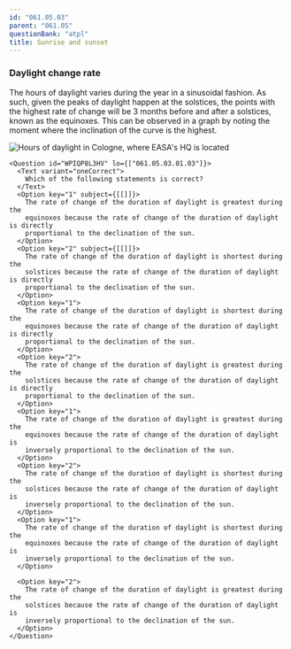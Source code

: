```yaml
---
id: "061.05.03"
parent: "061.05"
questionBank: "atpl"
title: Sunrise and sunset
---
```


### Daylight change rate

The hours of daylight varies during the year in a sinusoidal fashion. As such,
given the peaks of daylight happen at the solstices, the points with the highest
rate of change will be 3 months before and after a solstices, known as the
equinoxes. This can be observed in a graph by noting the moment where the
inclination of the curve is the highest.

![Hours of daylight in Cologne, where EASA's HQ is located](images/061.05.03-01)

```tsx
<Question id="WPIQP8L3HV" lo={["061.05.03.01.03"]}>
  <Text variant="oneCorrect">
    Which of the following statements is correct?
  </Text>
  <Option key="1" subject={[[]]}>
    The rate of change of the duration of daylight is greatest during the
    equinoxes because the rate of change of the duration of daylight is directly
    proportional to the declination of the sun.
  </Option>
  <Option key="2" subject={[[]]}>
    The rate of change of the duration of daylight is shortest during the
    solstices because the rate of change of the duration of daylight is directly
    proportional to the declination of the sun.
  </Option>
  <Option key="1">
    The rate of change of the duration of daylight is shortest during the
    equinoxes because the rate of change of the duration of daylight is directly
    proportional to the declination of the sun.
  </Option>
  <Option key="2">
    The rate of change of the duration of daylight is greatest during the
    solstices because the rate of change of the duration of daylight is directly
    proportional to the declination of the sun.
  </Option>
  <Option key="1">
    The rate of change of the duration of daylight is greatest during the
    equinoxes because the rate of change of the duration of daylight is
    inversely proportional to the declination of the sun.
  </Option>
  <Option key="2">
    The rate of change of the duration of daylight is shortest during the
    solstices because the rate of change of the duration of daylight is
    inversely proportional to the declination of the sun.
  </Option>
  <Option key="1">
    The rate of change of the duration of daylight is shortest during the
    equinoxes because the rate of change of the duration of daylight is
    inversely proportional to the declination of the sun.
  </Option>

  <Option key="2">
    The rate of change of the duration of daylight is greatest during the
    solstices because the rate of change of the duration of daylight is
    inversely proportional to the declination of the sun.
  </Option>
</Question>
```
